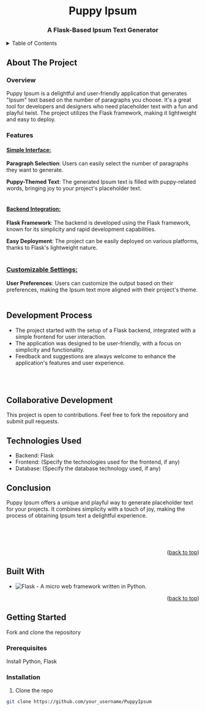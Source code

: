 <a name="readme-top"></a>

<!-- PROJECT LOGO -->
<br />
<div align="center">
  <h1>Puppy Ipsum</h1>
  </a>

  <h3 align="center">A Flask-Based Ipsum Text Generator</h3>

</div>



<!-- TABLE OF CONTENTS -->
<details>
  <summary>Table of Contents</summary>
  <ol>
    <li>
      <a href="#about-the-project">About The Project</a>
      <ul>
        <li><a href="#built-with">Built With</a></li>
      </ul>
    </li>
    <li>
      <a href="#getting-started">Getting Started</a>
      <ul>
        <li><a href="#prerequisites">Prerequisites</a></li>
        <li><a href="#installation">Installation</a></li>
      </ul>
    </li>
    <li><a href="#usage">Usage</a></li>
    <li><a href="#roadmap">Roadmap</a></li>
    <li><a href="#license">License</a></li>
    <li><a href="#contact">Contact</a></li>
    <li><a href="#acknowledgments">Acknowledgments</a></li>
  </ol>
</details>

<!-- ABOUT THE PROJECT -->
## About The Project

### Overview
Puppy Ipsum is a delightful and user-friendly application that generates "Ipsum" text based on the number of paragraphs you choose. It's a great tool for developers and designers who need placeholder text with a fun and playful twist. The project utilizes the Flask framework, making it lightweight and easy to deploy.

### Features
#### <ins>Simple Interface:</ins>
**Paragraph Selection**: Users can easily select the number of paragraphs they want to generate.

**Puppy-Themed Text**: The generated Ipsum text is filled with puppy-related words, bringing joy to your project's placeholder text.
<br>
<br>

#### <ins>Backend Integration:</ins>
**Flask Framework**: The backend is developed using the Flask framework, known for its simplicity and rapid development capabilities.

**Easy Deployment**: The project can be easily deployed on various platforms, thanks to Flask's lightweight nature.
<br>
<br>

### <ins>Customizable Settings:</ins>
**User Preferences**: Users can customize the output based on their preferences, making the Ipsum text more aligned with their project's theme.
<br>
<br>

## Development Process
- The project started with the setup of a Flask backend, integrated with a simple frontend for user interaction.
- The application was designed to be user-friendly, with a focus on simplicity and functionality.
- Feedback and suggestions are always welcome to enhance the application's features and user experience.
<br>
<br>

## Collaborative Development
This project is open to contributions. Feel free to fork the repository and submit pull requests.

## Technologies Used
- Backend: Flask
- Frontend: (Specify the technologies used for the frontend, if any)
- Database: (Specify the database technology used, if any)

## Conclusion
Puppy Ipsum offers a unique and playful way to generate placeholder text for your projects. It combines simplicity with a touch of joy, making the process of obtaining Ipsum text a delightful experience.

<br>
<br>
<br>
<!-- Add screenshots of your project here -->

<p align="right">(<a href="#readme-top">back to top</a>)</p>

## Built With
* ![Flask](https://img.shields.io/badge/flask-%23000.svg?style=for-the-badge&logo=flask&logoColor=white) - A micro web framework written in Python.
<!-- Add other technologies used here -->

<p align="right">(<a href="#readme-top">back to top</a>)</p>

<!-- GETTING STARTED -->
## Getting Started

Fork and clone the repository

### Prerequisites

Install Python, Flask

### Installation

1. Clone the repo
  ```sh
  git clone https://github.com/your_username/PuppyIpsum
